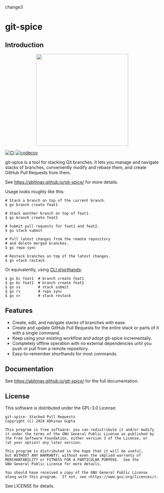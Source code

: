 change3
# git-spice

## Introduction

<div align="center">
  <img src="doc/src/img/logo.png" width="300"/>
</div>

[![CI](https://github.com/abhinav/git-spice/actions/workflows/ci.yml/badge.svg)](https://github.com/abhinav/git-spice/actions/workflows/ci.yml)
[![codecov](https://codecov.io/gh/abhinav/git-spice/graph/badge.svg?token=FE4S370I4A)](https://codecov.io/gh/abhinav/git-spice)

</div>

git-spice is a tool for stacking Git branches.
It lets you manage and navigate stacks of branches,
conveniently modify and rebase them,
and create GitHub Pull Requests from them.

See <https://abhinav.github.io/git-spice/> for more details.

Usage looks roughly like this:

```shell
# Stack a branch on top of the current branch.
$ gs branch create feat1

# Stack aonther branch on top of feat1.
$ gs branch create feat2

# Submit pull requests for feat1 and feat2.
$ gs stack submit

# Pull latest changes from the remote repository
# and delete merged branches.
$ gs repo sync

# Restack branches on top of the latest changes.
$ gs stack restack
```

Or equivalently, using [CLI shorthands](https://abhinav.github.io/git-spice/cli/shorthand/):

```shell
$ gs bc feat1  # branch create feat1
$ gs bc feat2  # branch create feat2
$ gs ss        # stack submit
$ gs rs        # repo sync
$ gs sr        # stack restack
```

## Features

- Create, edit, and navigate stacks of branches with ease.
- Create and update GitHub Pull Requests for the entire stack
  or parts of it with a single command.
- Keep using your existing workflow and adopt git-spice incrementally.
- Completely offline operation with no external dependencies
  until you push or pull from a remote repository.
- Easy-to-remember shorthands for most commands.

## Documentation

See <https://abhinav.github.io/git-spice/> for the full documentation.

## License

This software is distributed under the GPL-3.0 License:

```
git-spice: Stacked Pull Requests
Copyright (C) 2024 Abhinav Gupta

This program is free software: you can redistribute it and/or modify
it under the terms of the GNU General Public License as published by
the Free Software Foundation, either version 3 of the License, or
(at your option) any later version.

This program is distributed in the hope that it will be useful,
but WITHOUT ANY WARRANTY; without even the implied warranty of
MERCHANTABILITY or FITNESS FOR A PARTICULAR PURPOSE.  See the
GNU General Public License for more details.

You should have received a copy of the GNU General Public License
along with this program.  If not, see <https://www.gnu.org/licenses/>.
```

See LICENSE for details.
